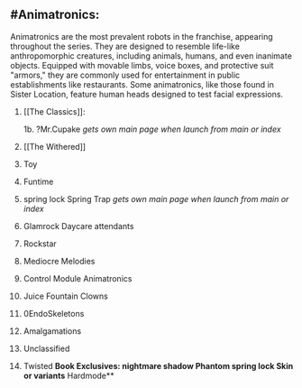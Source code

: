 ## #Animatronics:

Animatronics are the most prevalent robots in the franchise, appearing throughout the series.
They are designed to resemble life-like anthropomorphic creatures, including animals, humans, and even inanimate objects.
Equipped with movable limbs, voice boxes, and protective suit "armors," they are commonly used for entertainment in public establishments like restaurants.
Some animatronics, like those found in Sister Location, feature human heads designed to test facial expressions.
1. [[The Classics]]:
	
	1b. ?Mr.Cupake *gets own main page when launch from main or index*
1. [[The Withered]]
2. Toy
3. Funtime
4. spring lock
	Spring Trap  *gets own main page when launch from main or index*
6. Glamrock 
	Daycare attendants
7. Rockstar
8. Mediocre Melodies
9. Control Module Animatronics 
10. Juice Fountain Clowns
11. 0EndoSkeletons
12. Amalgamations
13. Unclassified
14. Twisted **Book Exclusives:
nightmare
shadow
Phantom
spring lock
Skin or variants**
	Hardmode**


